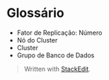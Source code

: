 
# Glossário
 - Fator de Replicação: Número
 - Nó do Cluster
 - Cluster
 - Grupo de Banco de Dados

> Written with [StackEdit](https://stackedit.io/).
<!--stackedit_data:
eyJoaXN0b3J5IjpbLTEzOTEyMzcxMzIsLTExMTY2MDQ2ODNdfQ
==
-->